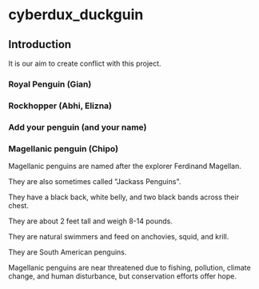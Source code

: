 # cyberdux_duckguin

## Introduction

It is our aim to create conflict with this project. 

### Royal Penguin (Gian)


### Rockhopper (Abhi, Elizna)


### Add your penguin (and your name)


### Magellanic penguin (Chipo)

Magellanic penguins are named after the explorer Ferdinand Magellan.


They are also sometimes called "Jackass Penguins". 

They have a black back, white belly, and two black bands across their chest.

They are about 2 feet tall and weigh 8-14 pounds.

They are natural swimmers and feed on anchovies, squid, and krill.

They are South American penguins.

Magellanic penguins are near threatened due to fishing, pollution, climate change, and human disturbance, but conservation efforts offer hope.
